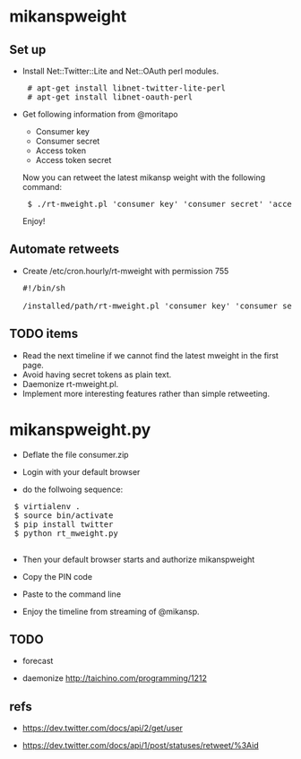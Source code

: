 mikanspweight
=============

Set up
------

 + Install Net::Twitter::Lite and Net::OAuth perl modules.

   <pre>
    # apt-get install libnet-twitter-lite-perl
    # apt-get install libnet-oauth-perl
   </pre>

 + Get following information from @moritapo

   * Consumer key
   * Consumer secret
   * Access token
   * Access token secret

   Now you can retweet the latest mikansp weight with the following command:

   <pre>
    $ ./rt-mweight.pl 'consumer key' 'consumer secret' 'access token' 'access token secret'
   </pre>

   Enjoy!


Automate retweets
-----------------

 + Create /etc/cron.hourly/rt-mweight with permission 755

   <pre>
   #!/bin/sh
   
   /installed/path/rt-mweight.pl 'consumer key' 'consumer secret' 'access token' 'access token secret'
   </pre>


TODO items
----------

 + Read the next timeline if we cannot find the latest mweight in the
   first page.
 + Avoid having secret tokens as plain text.
 + Daemonize rt-mweight.pl.
 + Implement more interesting features rather than simple retweeting.

mikanspweight.py
================

 + Deflate the file consumer.zip

 + Login with your default browser

 + do the follwoing sequence:

 <pre>
 $ virtialenv .
 $ source bin/activate
 $ pip install twitter
 $ python rt_mweight.py
 </pre>

 + Then your default browser starts and authorize mikanspweight

 + Copy the PIN code

 + Paste to the command line

 + Enjoy the timeline from streaming of @mikansp.


TODO
----

 + forecast

 + daemonize http://taichino.com/programming/1212

refs
----

 + https://dev.twitter.com/docs/api/2/get/user

 + https://dev.twitter.com/docs/api/1/post/statuses/retweet/%3Aid
